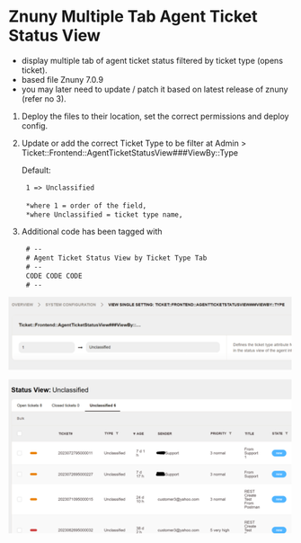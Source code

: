 # Znuny Multiple Tab Agent Ticket Status View 
- display multiple tab of agent ticket status filtered by ticket type (opens ticket).
- based file Znuny 7.0.9
- you may later need to update / patch it based on latest release of znuny (refer no 3).

1. Deploy the files to their location, set the correct permissions and deploy config.

2. Update or add the correct Ticket Type to be filter at Admin > Ticket::Frontend::AgentTicketStatusView###ViewBy::Type

	Default:
	
		1 => Unclassified
		
		*where 1 = order of the field,
		*where Unclassified = ticket type name,

3. Additional code has been tagged with

		# --
		# Agent Ticket Status View by Ticket Type Tab
		# --
		CODE CODE CODE
		# --
		
	
![ticket-status-setting](status_view_config.png)

![ticket-status-screen](status_view_screen.png)
